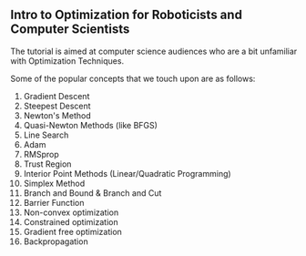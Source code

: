 ## Intro to Optimization for Roboticists and Computer Scientists

The tutorial is aimed at computer science audiences who are a bit unfamiliar with Optimization Techniques. 

Some of the popular concepts that we touch upon are as follows: 
1. Gradient Descent​
2. Steepest Descent​
3. Newton's Method​
4. Quasi-Newton Methods (like BFGS)​
5. Line Search ​
6. Adam​
7. RMSprop​
8. Trust Region
9. Interior Point Methods​ (Linear/Quadratic Programming)​
10. Simplex Method​
11. Branch and Bound & Branch and Cut​
12. Barrier Function​
13. Non-convex optimization​
14. Constrained optimization​
15. Gradient free optimization​
16. Backpropagation
